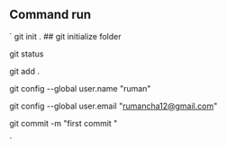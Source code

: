 ## Command run

`
git init .  ## git initialize folder

git status

git add .

git config --global user.name "ruman"

git config --global user.email "rumancha12@gmail.com"

git commit -m "first commit "



`